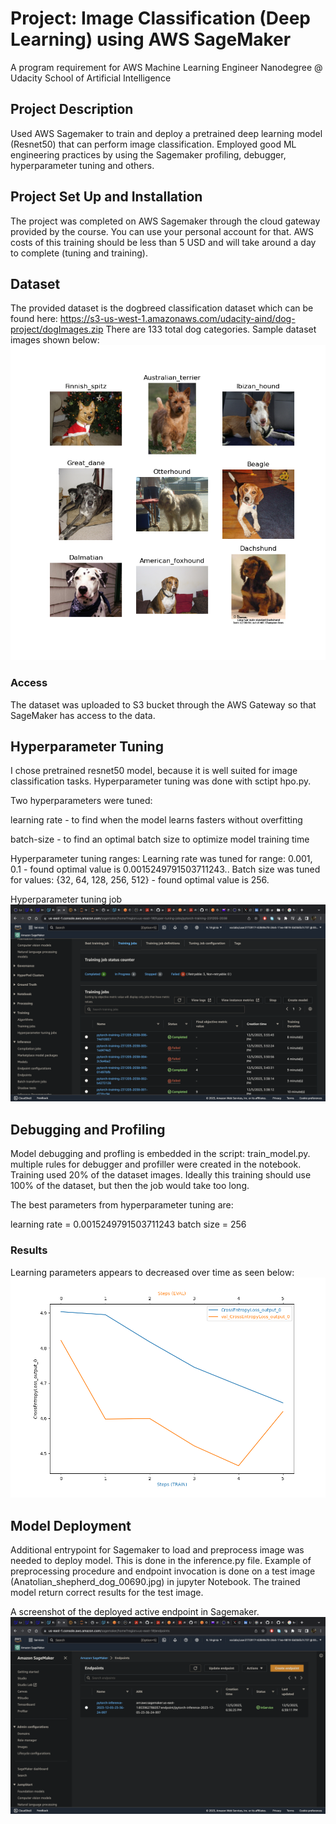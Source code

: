 # Project: Image Classification (Deep Learning) using AWS SageMaker

A program requirement for AWS Machine Learning Engineer Nanodegree @ Udacity School of Artificial Intelligence

## Project Description

Used AWS Sagemaker to train and deploy a pretrained deep learning model (Resnet50) that can perform image classification. Employed good ML engineering practices by using the Sagemaker profiling, debugger, hyperparameter tuning and others.

## Project Set Up and Installation

The project was completed on AWS Sagemaker through the cloud gateway provided by the course. You can use your personal account for that. AWS costs of this training should be less than 5 USD and will take around a day to complete (tuning and training).

## Dataset

The provided dataset is the dogbreed classification dataset which can be found here: https://s3-us-west-1.amazonaws.com/udacity-aind/dog-project/dogImages.zip
There are 133 total dog categories. Sample dataset images shown below:
![Alt text](sample_dataset_images-1.png)

### Access

The dataset was uploaded to S3 bucket through the AWS Gateway so that SageMaker has access to the data. 

## Hyperparameter Tuning

I chose pretrained resnet50 model, because it is well suited for image classification tasks. Hyperparameter tuning was done with sctipt hpo.py. 

Two hyperparameters were tuned:

learning rate - to find when the model learns fasters without overfitting

batch-size - to find an optimal batch size to optimize model training time

Hyperparameter tuning ranges:
Learning rate was tuned for range: 0.001, 0.1 - found optimal value is 0.0015249791503711243..
Batch size was tuned for values: {32, 64, 128, 256, 512} - found optimal value is 256.

Hyperparameter tuning job
![Alt text](<hyperparameter tuning job screenshot-1.png>)

## Debugging and Profiling

Model debugging and profling is embedded in the script: train_model.py. multiple rules for debugger and profiller were created in the notebook. Training used 20% of the dataset images. Ideally this training should use 100% of the dataset, but then the job would take too long. 

The best parameters from hyperparameter tuning are:

learning rate = 0.0015249791503711243
batch size = 256

### Results

Learning parameters appears to decreased over time as seen below:
![Alt text](training_debug_values-1.png)


## Model Deployment

Additional entrypoint for Sagemaker to load and preprocess image was needed to deploy model. This is done in the inference.py file. Example of preprocessing procedure and endpoint invocation is done on a test image (Anatolian_shepherd_dog_00690.jpg) in jupyter Notebook. The trained model return correct results for the test image.

A screenshot of the deployed active endpoint in Sagemaker.
![Alt text](<Sagemaker endpoint screenshot-1.png>)
